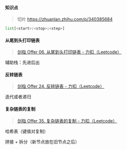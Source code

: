 #### 知识点

> 切片
> https://zhuanlan.zhihu.com/p/340385684

```python
list[<start>:<stop>:<step>]
```



#### 从尾到头打印链表

> [剑指 Offer 06. 从尾到头打印链表 - 力扣（Leetcode）](https://leetcode.cn/problems/cong-wei-dao-tou-da-yin-lian-biao-lcof/solutions/97270/mian-shi-ti-06-cong-wei-dao-tou-da-yin-lian-biao-d/?orderBy=hot)

辅助栈：先进后出



#### 反转链表

> [剑指 Offer 24. 反转链表 - 力扣（Leetcode）](https://leetcode.cn/problems/fan-zhuan-lian-biao-lcof/solutions/476929/jian-zhi-offer-24-fan-zhuan-lian-biao-die-dai-di-2/?orderBy=hot)

迭代或者递归

#### 复杂链表的复制

> [剑指 Offer 35. 复杂链表的复制 - 力扣（Leetcode）](https://leetcode.cn/problems/fu-za-lian-biao-de-fu-zhi-lcof/solutions/476617/jian-zhi-offer-35-fu-za-lian-biao-de-fu-zhi-ha-xi-/?orderBy=hot)

哈希表（键值对复制）

拼接 + 拆分（新节点放在旧节点之后）
